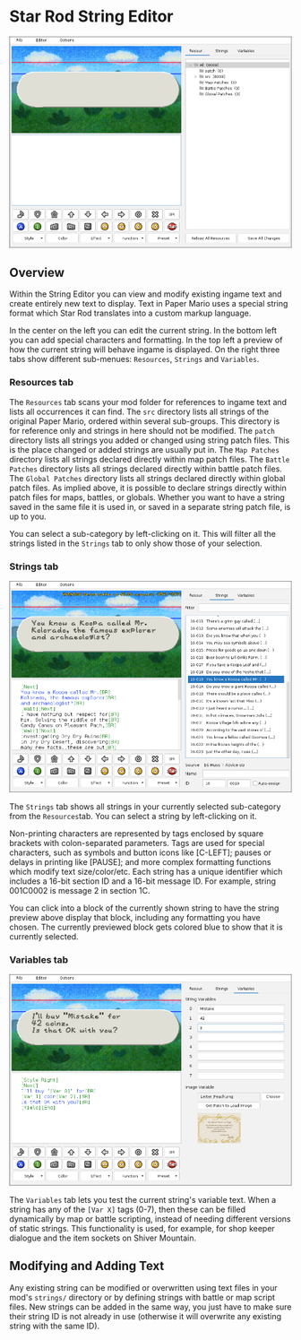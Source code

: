 # Star Rod String Editor

![Screenshot of the Star Rod String Editor's Resource tab](./img/StarRod_StringEditor_Resources.png "Star Rod String Editor")

## Overview

Within the String Editor you can view and modify existing ingame text and create entirely new text to display.
Text in Paper Mario uses a special string format which Star Rod translates into a custom markup language.

In the center on the left you can edit the current string.
In the bottom left you can add special characters and formatting.
In the top left a preview of how the current string will behave ingame is displayed.
On the right three tabs show different sub-menues: `Resources`,  `Strings` and `Variables`.

### Resources tab

The `Resources` tab scans your mod folder for references to ingame text and lists all occurrences it can find.
The `src` directory lists all strings of the original Paper Mario, ordered within several sub-groups. This directory is for reference only and strings in here should not be modified.
The `patch` directory lists all strings you added or changed using string patch files. This is the place changed or added strings are usually put in.
The `Map Patches` directory lists all strings declared directly within map patch files.
The `Battle Patches` directory lists all strings declared directly within battle patch files.
The `Global Patches` directory lists all strings declared directly within global patch files.
As implied above, it is possible to declare strings directly within patch files for maps, battles, or globals. Whether you want to have a string saved in the same file it is used in, or saved in a separate string patch file, is up to you.

You can select a sub-category by left-clicking on it. This will filter all the strings listed in the `Strings` tab to only show those of your selection.

### Strings tab

![Screenshot of the Star Rod String Editor's Strings tab](./img/StarRod_StringEditor_Strings.png "Star Rod String Editor Strings tab")

The `Strings` tab shows all strings in your currently selected sub-category from the `Resources`tab.
You can select a string by left-clicking on it.

Non-printing characters are represented by tags enclosed by square brackets with colon-separated parameters. Tags are used for special characters, such as symbols and button icons like [C-LEFT]; pauses or delays in printing like [PAUSE]; and more complex formatting functions which modify text size/color/etc.
Each string has a unique identifier which includes a 16-bit section ID and a 16-bit message ID. For example, string 001C0002 is message 2 in section 1C.

You can click into a block of the currently shown string to have the string preview above display that block, including any formatting you have chosen. The currently previewed block gets colored blue to show that it is currently selected.

### Variables tab

![Screenshot of the Star Rod String Editor's Variables tab](./img/StarRod_StringEditor_Variables.png "Star Rod String Editor Variables tab")

The `Variables` tab lets you test the current string's variable text.
When a string has any of the `[Var X]` tags (0-7), then these can be filled dynamically by map or battle scripting, instead of needing different versions of static strings.
This functionality is used, for example, for shop keeper dialogue and the item sockets on Shiver Mountain.

## Modifying and Adding Text

Any existing string can be modified or overwritten using text files in your mod's `strings/` directory or by defining strings with battle or map script files.
New strings can be added in the same way, you just have to make sure their string ID is not already in use (otherwise it will overwrite any existing string with the same ID).
